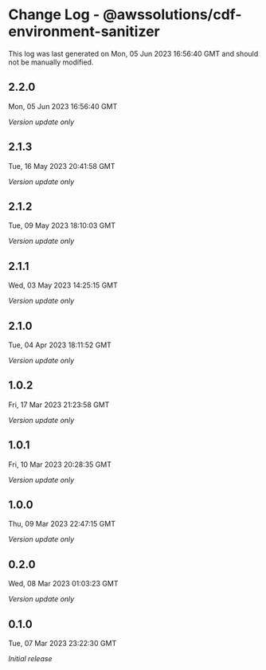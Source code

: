 # Change Log - @awssolutions/cdf-environment-sanitizer

This log was last generated on Mon, 05 Jun 2023 16:56:40 GMT and should not be manually modified.

## 2.2.0

Mon, 05 Jun 2023 16:56:40 GMT

_Version update only_

## 2.1.3

Tue, 16 May 2023 20:41:58 GMT

_Version update only_

## 2.1.2

Tue, 09 May 2023 18:10:03 GMT

_Version update only_

## 2.1.1

Wed, 03 May 2023 14:25:15 GMT

_Version update only_

## 2.1.0

Tue, 04 Apr 2023 18:11:52 GMT

_Version update only_

## 1.0.2

Fri, 17 Mar 2023 21:23:58 GMT

_Version update only_

## 1.0.1

Fri, 10 Mar 2023 20:28:35 GMT

_Version update only_

## 1.0.0

Thu, 09 Mar 2023 22:47:15 GMT

_Version update only_

## 0.2.0

Wed, 08 Mar 2023 01:03:23 GMT

_Version update only_

## 0.1.0

Tue, 07 Mar 2023 23:22:30 GMT

_Initial release_
